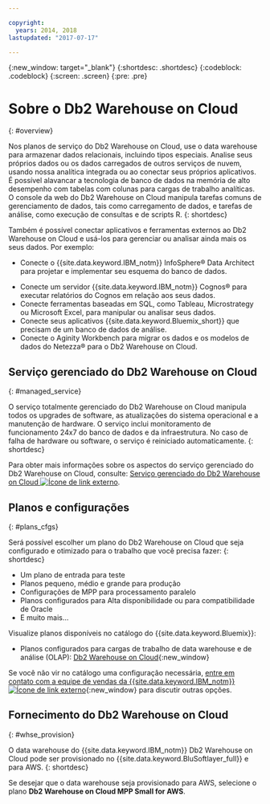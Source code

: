 ```yaml
---

copyright:
  years: 2014, 2018
lastupdated: "2017-07-17"

---
```


<!-- Attribute definitions --> 
{:new_window: target="_blank"}
{:shortdesc: .shortdesc}
{:codeblock: .codeblock}
{:screen: .screen}
{:pre: .pre}

# Sobre o Db2 Warehouse on Cloud
{: #overview}

Nos planos de serviço do Db2 Warehouse on Cloud, use o data warehouse para armazenar dados relacionais, incluindo tipos especiais. Analise seus próprios dados ou os dados carregados de outros serviços de nuvem, usando nossa analítica integrada ou ao conectar seus próprios aplicativos. É possível alavancar a tecnologia de banco de dados na memória de alto desempenho com tabelas com colunas para cargas de trabalho analíticas. O console da web do Db2 Warehouse on Cloud manipula tarefas comuns de gerenciamento de dados, tais como carregamento de dados, e tarefas de análise, como execução de consultas e de scripts R.
{: shortdesc}

Também é possível conectar aplicativos e ferramentas externos ao Db2 Warehouse on Cloud e usá-los para gerenciar ou analisar ainda mais os seus dados. Por exemplo:
   * Conecte o {{site.data.keyword.IBM_notm}} InfoSphere® Data Architect para projetar e implementar seu esquema do banco de dados.
<!--   * Connect Esri ArcGIS to perform geospatial analytics and map publishing with your data. -->
   * Conecte um servidor {{site.data.keyword.IBM_notm}} Cognos® para executar relatórios do Cognos em relação aos seus dados.
   * Conecte ferramentas baseadas em SQL, como Tableau, Microstrategy ou Microsoft Excel, para manipular ou analisar seus dados.
   * Conecte seus aplicativos {{site.data.keyword.Bluemix_short}} que precisam de um banco de dados de análise.
   * Conecte o Aginity Workbench para migrar os dados e os modelos de dados do Netezza® para o Db2 Warehouse on Cloud.

## Serviço gerenciado do Db2 Warehouse on Cloud
{: #managed_service}

O serviço totalmente gerenciado do Db2 Warehouse on Cloud manipula todos os upgrades de software, as atualizações do sistema operacional e a manutenção de hardware. O serviço inclui monitoramento de funcionamento 24x7 do banco de dados e da infraestrutura. No caso de falha de hardware ou software, o serviço é reiniciado automaticamente.
{: shortdesc}

Para obter mais informações sobre os aspectos do serviço gerenciado do Db2 Warehouse on Cloud, consulte: [Serviço gerenciado do Db2 Warehouse on Cloud ![Ícone de link externo](../../icons/launch-glyph.svg "Ícone de link externo")](https://www.ibm.com/support/knowledgecenter/SS6NHC/com.ibm.swg.im.dashdb.doc/managed_service.html "Ícone de link externo").

## Planos e configurações
{: #plans_cfgs}

Será possível escolher um plano do Db2 Warehouse on Cloud que seja configurado e otimizado para o trabalho que você precisa fazer:
{: shortdesc}

   * Um plano de entrada para teste
   * Planos pequeno, médio e grande para produção
   * Configurações de MPP para processamento paralelo
   * Planos configurados para Alta disponibilidade ou para compatibilidade de Oracle
   * E muito mais...

Visualize planos disponíveis no catálogo do {{site.data.keyword.Bluemix}}:
   * Planos configurados para cargas de trabalho de data warehouse e de análise (OLAP): [Db2 Warehouse on Cloud](https://console.ng.bluemix.net/catalog/services/dashdb-for-analytics){:new_window}
<!--   * Plans configured for high-speed, transactional processing (OLTP): [{{site.data.keyword.dashdbshort_notm}} for Transactions](https://console.ng.bluemix.net/catalog/services/dashdb-for-transactions-sql-database){:new_window} -->

Se você não vir no catálogo uma configuração necessária, [entre em contato com a equipe de vendas da {{site.data.keyword.IBM_notm}} ![Ícone de link externo](../../icons/launch-glyph.svg "Ícone de link externo")](https://www.ibm.com/connect/ibm/us/en/?lnk=fcw "Ícone de link externo"){:new_window} para discutir outras opções.

## Fornecimento do Db2 Warehouse on Cloud
{: #whse_provision}

O data warehouse do {{site.data.keyword.IBM_notm}} Db2 Warehouse on Cloud pode ser provisionado no {{site.data.keyword.BluSoftlayer_full}} e para AWS.
{: shortdesc}

Se desejar que o data warehouse seja provisionado para AWS, selecione o plano **Db2 Warehouse on Cloud MPP Small for AWS**.

<!-- If you want to have the data warehouse provisioned for AWS, select the **{{site.data.keyword.IBM_notm}} {{site.data.keyword.dashdbshort_notm}} for Analytics MPP Small for AWS** plan. -->

<!-- ##dashDB for Transactions
{: #dashDB_tr}

In the {{site.data.keyword.dashdbshort_notm}} for Transactions plans, use the {{site.data.keyword.dashdbshort_notm}} relational database for online transaction processing. You can connect new or existing applications, and you can begin processing transactions and storing your data. With DB2® and Oracle compatibility, you can connect small or large applications and benefit from a managed enterprise-class database system. You can leverage the {{site.data.keyword.dashdbshort_notm}} for Transactions web console to manage users, load data, and get connection information.
{: shortdesc} -->

<!-- ##dashDB web console overview
{: #console_overview}

You can manage your {{site.data.keyword.dashdbshort_notm}} database, analyze your data, and monitor sensitive data with the {{site.data.keyword.dashdbshort_notm}} web console accessible from {{site.data.keyword.Bluemix_notm}}.
{: shortdesc}

Open the web console by clicking the service tile on your application overview page, and then click **Open**.

Single sign-on authentication connects you directly to the web console. You can access connection information from the web console, and the **Downloads** page includes links to client drivers for accessing {{site.data.keyword.dashdbshort_notm}} from remote applications. You can also access sample data and reports.

###Sensitive data reporting

The {{site.data.keyword.dashdbshort_notm}} web console includes a sensitive data reporting feature that detects and monitors sensitive objects in the {{site.data.keyword.dashdbshort_notm}} data warehouse, such as credit card numbers and US Social Security numbers.

To run and view reports that identify columns that contain sensitive data and provide information about connections and activities that access the sensitive data, select **Monitor &gt; Sensitive Data** in the web console. -->


<!-- ##IBM Analytics Services
{: #analytics_services}

For more information about {{site.data.keyword.IBM_notm}} analytics services and finding your local services representative, see: [{{site.data.keyword.IBM_notm}} Analytics Services ![External link icon](../../icons/launch-glyph.svg "External link icon")](http://www.ibm.com/software/data/services/).
{: shortdesc} -->















